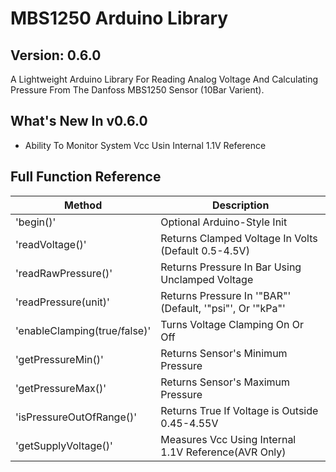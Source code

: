 # MBS1250 Arduino Library

## Version: 0.6.0 ##
A Lightweight Arduino Library For Reading Analog Voltage And Calculating Pressure From The Danfoss MBS1250 Sensor (10Bar Varient).

## What's New In v0.6.0

- Ability To Monitor System Vcc Usin Internal 1.1V  Reference

## Full Function Reference

| Method						| Description
|-------------------------------|-----------------------------------------------------------
| 'begin()'						| Optional Arduino-Style Init
| 'readVoltage()'				| Returns Clamped Voltage In Volts (Default 0.5-4.5V)
| 'readRawPressure()'			| Returns Pressure In Bar Using Unclamped Voltage
| 'readPressure(unit)'			| Returns Pressure In '"BAR"' (Default, '"psi"', Or '"kPa"'
| 'enableClamping(true/false)'	| Turns Voltage Clamping On Or Off
| 'getPressureMin()'			| Returns Sensor's Minimum Pressure
| 'getPressureMax()'			| Returns Sensor's Maximum Pressure
| 'isPressureOutOfRange()'		| Returns True If Voltage is Outside 0.45-4.55V
| 'getSupplyVoltage()'			| Measures Vcc Using Internal 1.1V Reference(AVR Only)

